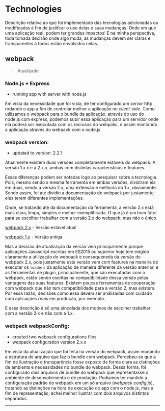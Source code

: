 # Technologies

Descrição relativa ao que foi implementado
das tecnologias adicionadas ou modificadas
à fim de justifcar o uso delas e suas mudanças.
Onde em que uma aplicação real, podem ter grandes impactos! E na
minha perspectiva, toda tomada decisão onde algo muda,
as mudanças devem ser claras e transparentes à todos
estão envolvidos nelas.

## webpack

> Atualizado

### Node.js + Express

- running app with server with node.js

Em vista da necessidade que foi vista, de ter configurado
um *server* http rodando o app a fim de controlar melhor a
aplicação no *client-side*. Como utilizamos o webpack para o
bundle da aplicação, através do uso do node.js com express,
podemos subir essa aplicação para um servidor onde ela poderá
ser executada com os recrusos do webpakc,
e assim montando a aplicação através do webpack com o node.js.

### webpack version:

- updated to version: 2.2.1

Atualmente existem duas versões completamente estáveis do webpack.
A versão 1.x.x e a 2.x.x, ambas com distintas características e
features.

Essas diferenças podem ser notadas logo
ao pesquisar sobre a tecnologia. Pois, mesmo sendo a mesma
ferramenta em ambas versões, dividiram ela em duas,
sendo a versão 2.x, uma extensão e melhoria da 1.x, obviamente.
Sendo assim, foi até dividio a documentação do webpack
por justamente eles terem diferentes implementações.

Onde, se tratando até da documentação da ferramenta,
a versão 2.x está mais clara, limpa, simples e melhor exemplificada.
O que já é um bom fator para se escolher trabalhar com a versão
2.x do webpack, mas não o único.

[webpack 2.x](https://webpack.js.org/) - Versão estável atual

[webpack 1.x](https://webpack.github.io/) - Versão antiga

Mas a decisão de atualização da versão veio principalmente
porque aplicações Javascript escritas em ES2015 ou superior
hoje tem exigido claramente a utilização do weboack
e consequeneda da versão do webpack 2.x,
pois justamente esta versão vem com features na maneira de
executar os `loaders` da aplicação de maneira diferente
da versão anterior, e as ferramentas de plugin, principalmente,
que são executadas com o webpack,
estão sendo escritas na compatibilidade dessa versão pelas
vantagens das suas features. Existem poucas ferramentas de
cooperação com webpack que não tem compatibilidade para a versão
2, mas existem. Por essa razão, decisões como essa devem ser
análisadas com cuidado com aplicações reais em produção,
por exemplo.

E essa descrição é só uma pincelada dos motivos de escolher
trabalhar com a versão 2.x e não com a 1.x.

### webpack webpackConfig:

- created two webpack configurations files
- webpack configuration version 2.x.x

Em vista da atualização que foi feita na versão do webpack,
assim mudando a estrutura do arquivo que faz o bundle com webpack.
Percebeu-se que a fim de ilustração e transparência fosse
exposto de forma clara as distinções de ambients e necessidades
no bundle do webpack. Dessa forma, foi configurado dois
arquivos de bundle do webpack que representasse o ambiente de
desenvolvimento e de produção. Podíamos ter mantido a
configuração padrão do webpack em um só arquivo
(*webpack.config.js*), tratando as distinções na hora de
execução do app com o node.js, mas a fim de representação,
achei melhor ilustrar com dois arquivos distintos separados.

---
